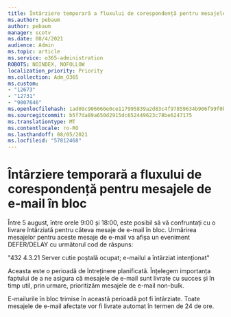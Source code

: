 ```yaml
---
title: Întârziere temporară a fluxului de corespondență pentru mesajele de e-mail în bloc
ms.author: pebaum
author: pebaum
manager: scotv
ms.date: 08/4/2021
audience: Admin
ms.topic: article
ms.service: o365-administration
ROBOTS: NOINDEX, NOFOLLOW
localization_priority: Priority
ms.collection: Adm_O365
ms.custom:
- "12673"
- "12731"
- "9007646"
ms.openlocfilehash: 1ad09c906060e0ce117995839a2d83c4f97859634b906f99f0b6c0d72a4efa9e
ms.sourcegitcommit: b5f7da89a650d2915dc652449623c78be6247175
ms.translationtype: MT
ms.contentlocale: ro-RO
ms.lasthandoff: 08/05/2021
ms.locfileid: "57812468"
---
```

# <a name="temporary-mail-flow-delay-for-bulk-emails"></a>Întârziere temporară a fluxului de corespondență pentru mesajele de e-mail în bloc

Între 5 august, între orele 9:00 și 18:00, este posibil să vă confruntați cu o livrare întârziată pentru câteva mesaje de e-mail în bloc. Urmărirea mesajelor pentru aceste mesaje de e-mail va afișa un eveniment DEFER/DELAY cu următorul cod de răspuns:

"432 4.3.21 Server cutie poștală ocupat; e-mailul a întârziat intenționat"

Aceasta este o perioadă de întreținere planificată. Înțelegem importanța faptului de a ne asigura că mesajele de e-mail sunt livrate cu succes și în timp util, prin urmare, prioritizăm mesajele de e-mail non-bulk. 

E-mailurile în bloc trimise în această perioadă pot fi întârziate. Toate mesajele de e-mail afectate vor fi livrate automat în termen de 24 de ore.
